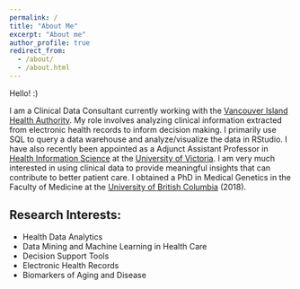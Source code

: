 ```yaml
---
permalink: /
title: "About Me"
excerpt: "About me"
author_profile: true
redirect_from: 
  - /about/
  - /about.html
---
```


Hello! :)

I am a Clinical Data Consultant currently working with the [Vancouver Island Health Authority](https://www.islandhealth.ca/). My role involves analyzing clinical information extracted from electronic health records to inform decision making. I primarily use SQL to query a data warehouse and analyze/visualize the data in RStudio. I have also recently been appointed as a Adjunct Assistant Professor in [Health Information Science](https://www.uvic.ca/hsd/hinf/index.php) at the [University of Victoria](https://www.uvic.ca/). I am very much interested in using clinical data to provide meaningful insights that can contribute to better patient care. I obtained a PhD in Medical Genetics in the Faculty of Medicine at the [University of British Columbia](https://www.ubc.ca/) (2018).  

## Research Interests:
* Health Data Analytics
* Data Mining and Machine Learning in Health Care
* Decision Support Tools 
* Electronic Health Records
* Biomarkers of Aging and Disease


